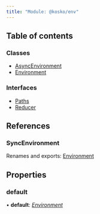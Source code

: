 ```yaml
---
title: "Module: @kosko/env"
---
```


## Table of contents

### Classes

- [AsyncEnvironment](../classes/kosko_env.asyncenvironment.md)
- [Environment](../classes/kosko_env.environment.md)

### Interfaces

- [Paths](../interfaces/kosko_env.paths.md)
- [Reducer](../interfaces/kosko_env.reducer.md)

## References

### SyncEnvironment

Renames and exports: [Environment](../classes/kosko_env.environment.md)

## Properties

### default

• **default**: [_Environment_](../classes/kosko_env.environment.md)
